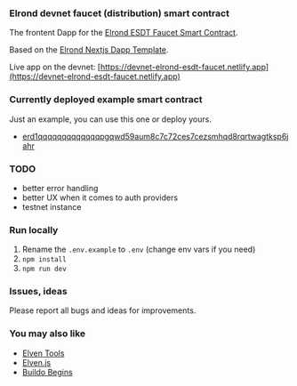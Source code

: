 ### Elrond devnet faucet (distribution) smart contract

The frontent Dapp for the [Elrond ESDT Faucet Smart Contract](https://github.com/ElrondDevGuild/esdt-faucet-sc).

Based on the [Elrond Nextjs Dapp Template](https://github.com/ElrondDevGuild/nextjs-dapp-template).

Live app on the devnet: [https://devnet-elrond-esdt-faucet.netlify.app](https://devnet-elrond-esdt-faucet.netlify.app)

### Currently deployed example smart contract

Just an example, you can use this one or deploy yours.

- [erd1qqqqqqqqqqqqqpgqwd59aum8c7c72ces7cezsmhqd8rqrtwagtksp6jahr](https://devnet-explorer.elrond.com/accounts/erd1qqqqqqqqqqqqqpgqwd59aum8c7c72ces7cezsmhqd8rqrtwagtksp6jahr)

### TODO

- better error handling
- better UX when it comes to auth providers
- testnet instance

### Run locally

1. Rename the `.env.example` to `.env` (change env vars if you need)
2. `npm install`
3. `npm run dev`

### Issues, ideas

Please report all bugs and ideas for improvements.

### You may also like

- [Elven Tools](https://github.com/ElvenTools)
- [Elven.js](https://github.com/juliancwirko/elven.js)
- [Buildo Begins](https://github.com/ElrondDevGuild/buildo-begins)

